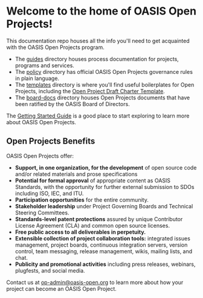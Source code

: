 # Welcome to the home of OASIS Open Projects!

This documentation repo houses all the info you'll need to get acquainted with the OASIS Open Projects program. 

* The [guides][guides] directory houses process documentation for projects, programs and services. 
* The [policy][policy] directory has official OASIS Open Projects governance rules in plain language.
* The [templates][templates] directory is where you'll find useful boilerplates for Open Projects, including the [Open Project Draft Charter Template][charter].
* The [board-docs][boarddocs] directory houses Open Projects documents that have been ratified by the OASIS Board of Directors.

The [Getting Started Guide][gsg] is a good place to start exploring to learn more about OASIS Open Projects. 


## Open Projects Benefits

OASIS Open Projects offer: 

* **Support, in one organization, for the development** of open source code and/or related materials and prose specifications 
* **Potential for formal approval** of appropriate content as OASIS Standards, with the opportunity for further external submission to SDOs including ISO, IEC, and ITU. 
* **Participation opportunities** for the entire community.
* **Stakeholder leadership** under Project Governing Boards and Technical Steering Committees.
* **Standards-level patent protections** assured by unique Contributor License Agreement (CLA) and common open source licenses. 
* **Free public access to all deliverables in perpetuity.**
* **Extensible collection of project collaboration tools:** integrated issues management, project boards, continuous integration servers, version control, team messaging, release management, wikis, mailing lists, and chat.
* **Publicity and promotional activities** including press releases, webinars, plugfests, and social media. 

Contact us at [op-admin@oasis-open.org][email] to learn more about how your project can become an OASIS Open Project. 

[guides]: ./guides
[gsg]: ./guides/getting-started-guide.md
[policy]: ./policy
[templates]: ./templates
[charter]: ./templates/open-project-draft-charter.md
[boarddocs]: ./board-docs
[docmap]: ./open-projects-master-doc-list.md
[email]: mailto:op-admin@oasis-open.org